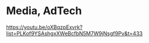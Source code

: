 # Media, AdTech

https://youtu.be/oXBqzpExvrk?list=PLKof9YSAshgxXWeBcfbN5M7W9jNsgf9Pv&t=433











